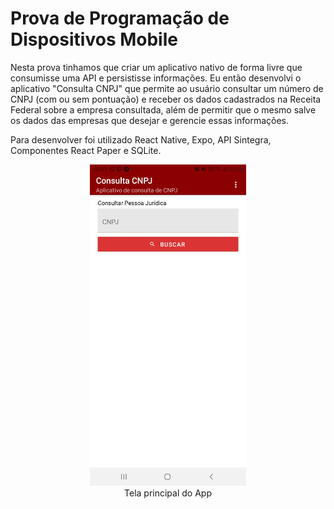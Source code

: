 # Prova de Programação de Dispositivos Mobile

Nesta prova tinhamos que criar um aplicativo nativo de forma livre que consumisse uma API e persistisse informações. Eu então desenvolvi o aplicativo "Consulta CNPJ" que permite ao usuário consultar um número de CNPJ (com ou sem pontuação) e receber os dados cadastrados na Receita Federal sobre a empresa consultada, além de permitir que o mesmo salve os dados das empresas que desejar e gerencie essas informações.

Para desenvolver foi utilizado React Native, Expo, API Sintegra, Componentes React Paper e SQLite.

<p align="center">
<img src="https://github.com/Camilotk/prova-mobile-api/blob/main/tela.jpg" width="250"><br>
Tela principal do App</p>